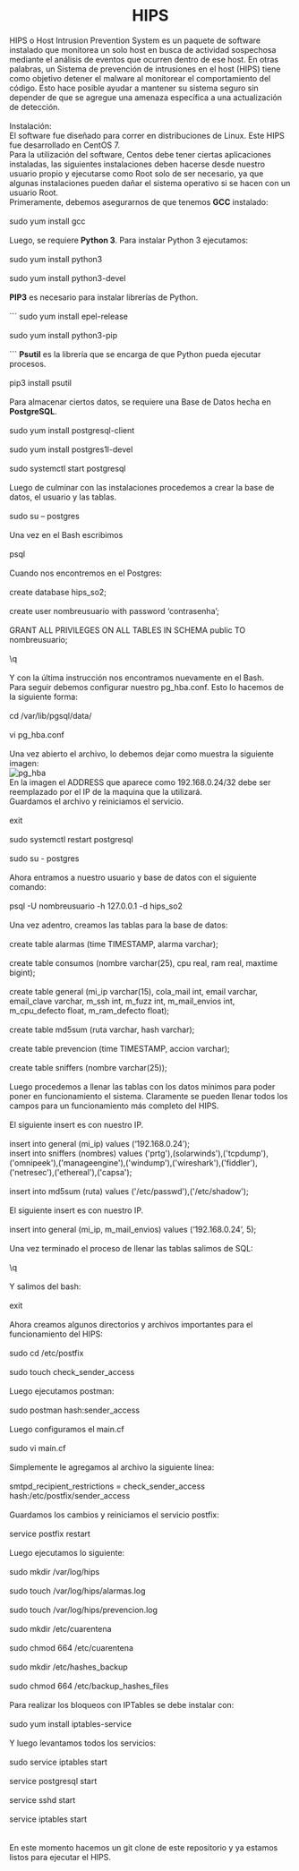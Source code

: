 <h1 align="center"> HIPS </h1>
HIPS o Host Intrusion Prevention System es un paquete de software instalado que monitorea un solo host en busca de actividad sospechosa mediante el análisis de eventos que ocurren dentro de ese host. En otras palabras, un Sistema de prevención de intrusiones en el host (HIPS) tiene como objetivo detener el malware al monitorear el comportamiento del código. Esto hace posible ayudar a mantener su sistema seguro sin depender de que se agregue una amenaza específica a una actualización de detección.<br>
<br>Instalación:<br>
El software fue diseñado para correr en distribuciones de Linux. Este HIPS fue desarrollado en CentOS 7.<br>
Para la utilización del software, Centos debe tener ciertas aplicaciones instaladas, las siguientes instalaciones deben hacerse desde nuestro usuario propio y ejecutarse como Root solo de ser necesario, ya que algunas instalaciones pueden dañar el sistema operativo si se hacen con un usuario Root.<br>
Primeramente, debemos asegurarnos de que tenemos <b>GCC</b> instalado:<br><br>
sudo yum install gcc<br><br>
Luego, se requiere <b>Python 3</b>. Para instalar Python 3 ejecutamos:<br><br>
sudo yum install python3<br><br>
sudo yum install python3-devel<br><br>
<b>PIP3</b> es necesario para instalar librerías de Python.<br><br>
```
sudo yum install epel-release<br><br>
sudo yum install python3-pip<br><br>
```
<b>Psutil</b> es la librería que se encarga de que Python pueda ejecutar procesos.<br><br>
pip3 install psutil<br><br>
Para almacenar ciertos datos, se requiere una Base de Datos hecha en <b>PostgreSQL</b>. <br><br>
sudo yum install postgresql-client<br><br>
sudo yum install postgres1l-devel<br><br>
sudo systemctl start postgresql<br><br>
Luego de culminar con las instalaciones procedemos a crear la base de datos, el usuario y las tablas.<br><br>
sudo su – postgres<br><br>
Una vez en el Bash escribimos<br><br>
psql<br><br>
Cuando nos encontremos en el Postgres:<br><br>
create database hips_so2;<br><br>
create user nombreusuario with password ‘contrasenha’;<br><br>
GRANT ALL PRIVILEGES ON ALL TABLES IN SCHEMA public TO nombreusuario;<br><br>
\q<br><br>
Y con la última instrucción nos encontramos nuevamente en el Bash. <br>
Para seguir debemos configurar nuestro pg_hba.conf. Esto lo hacemos de la siguiente forma:<br><br>
cd /var/lib/pgsql/data/<br><br>
vi pg_hba.conf<br><br>
Una vez abierto el archivo, lo debemos dejar como muestra la siguiente imagen:<br>
<img src="https://user-images.githubusercontent.com/70355676/182169189-2975e797-5f3a-4ffb-ae29-0f0969f432e7.png" alt="pg_hba"/><br>
En la imagen el ADDRESS que aparece como 192.168.0.24/32 debe ser reemplazado por el IP de la maquina que la utilizará. <br>
Guardamos el archivo y reiniciamos el servicio.<br><br>
exit<br><br>
sudo systemctl restart postgresql<br><br>
sudo su - postgres<br><br>
Ahora entramos a nuestro usuario y base de datos con el siguiente comando:<br><br>
psql -U nombreusuario -h 127.0.0.1 -d hips_so2<br><br>
Una vez adentro, creamos las tablas para la base de datos:<br><br>
create table alarmas (time TIMESTAMP, alarma varchar);<br><br>
create table consumos (nombre varchar(25), cpu real, ram real, maxtime bigint);<br><br>
create table general (mi_ip varchar(15), cola_mail int, email varchar, email_clave varchar, m_ssh int, m_fuzz int, m_mail_envios int, m_cpu_defecto float, m_ram_defecto float);<br><br>
create table md5sum (ruta varchar, hash varchar);<br><br>
create table prevencion (time TIMESTAMP, accion varchar);<br><br>
create table sniffers (nombre varchar(25));<br><br>
Luego procedemos a llenar las tablas con los datos mínimos para poder poner en funcionamiento el sistema. Claramente se pueden llenar todos los campos para un funcionamiento más completo del HIPS.<br><br>
El siguiente insert es con nuestro IP.<br><br>
insert into general (mi_ip) values (‘192.168.0.24’);<br>
insert into sniffers (nombres) values ('prtg'),(solarwinds'),('tcpdump'),('omnipeek'),('manageengine'),('windump'),('wireshark'),('fiddler'),('netresec'),('ethereal'),('capsa');<br><br>
insert into md5sum (ruta) values ('/etc/passwd'),('/etc/shadow');<br><br>
El siguiente insert es con nuestro IP.<br><br>
insert into general (mi_ip, m_mail_envios) values (‘192.168.0.24’, 5);<br><br>
Una vez terminado el proceso de llenar las tablas salimos de SQL:<br><br>
\q<br><br>
Y salimos del bash:<br><br>
exit<br><br>
Ahora creamos algunos directorios y archivos importantes para el funcionamiento del HIPS:<br><br>
sudo cd /etc/postfix<br><br>
sudo touch check_sender_access<br><br>
Luego ejecutamos postman:<br><br>
sudo postman hash:sender_access<br><br>
Luego configuramos el main.cf<br><br>
sudo vi main.cf<br><br>
Simplemente le agregamos al archivo la siguiente línea:<br><br>
smtpd_recipient_restrictions = check_sender_access hash:/etc/postfix/sender_access<br><br>
Guardamos los cambios y reiniciamos el servicio postfix:<br><br>
service postfix restart<br><br>
Luego ejecutamos lo siguiente:<br><br>
sudo mkdir /var/log/hips<br><br>
sudo touch /var/log/hips/alarmas.log<br><br>
sudo touch /var/log/hips/prevencion.log<br><br>
sudo mkdir /etc/cuarentena<br><br>
sudo chmod 664 /etc/cuarentena<br><br>
sudo mkdir /etc/hashes_backup<br><br>
sudo chmod 664 /etc/backup_hashes_files<br><br>
Para realizar los bloqueos con IPTables se debe instalar con:<br><br>
sudo yum install iptables-service<br><br>
Y luego levantamos todos los servicios:<br><br>
sudo service iptables start<br><br>
service postgresql start<br><br>
service sshd start<br><br>
service iptables start<br><br>
<br>En este momento hacemos un git clone de este repositorio y ya estamos listos para ejecutar el HIPS.<br>
